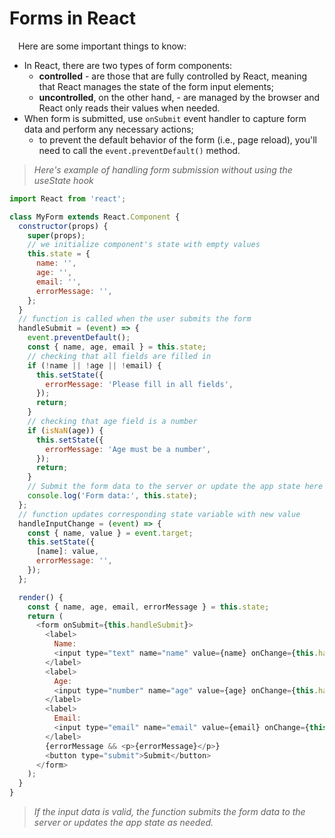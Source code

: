 # Forms in React

&emsp;Here are some important things to know:
* In React, there are two types of form components: 
  + **controlled** - are those that are fully controlled by React, meaning that React manages the state of the form input elements; 
  + **uncontrolled**, on the other hand, - are managed by the browser and React only reads their values when needed.
* When form is submitted, use `onSubmit` event handler to capture form data and perform any necessary actions; 
  + to prevent the default behavior of the form (i.e., page reload), you'll need to call the `event.preventDefault()` method.

> _Here's example of handling form submission without using the useState hook_
```javascript
import React from 'react';

class MyForm extends React.Component {
  constructor(props) {
    super(props);
    // we initialize component's state with empty values
    this.state = {
      name: '',
      age: '',
      email: '',
      errorMessage: '',
    };
  }
  // function is called when the user submits the form
  handleSubmit = (event) => {
    event.preventDefault();
    const { name, age, email } = this.state;
    // checking that all fields are filled in
    if (!name || !age || !email) {
      this.setState({
        errorMessage: 'Please fill in all fields',
      });
      return;
    }
    // checking that age field is a number
    if (isNaN(age)) {
      this.setState({
        errorMessage: 'Age must be a number',
      });
      return;
    }
    // Submit the form data to the server or update the app state here
    console.log('Form data:', this.state);
  };
  // function updates corresponding state variable with new value
  handleInputChange = (event) => {
    const { name, value } = event.target;
    this.setState({
      [name]: value,
      errorMessage: '',
    });
  };

  render() {
    const { name, age, email, errorMessage } = this.state;
    return (
      <form onSubmit={this.handleSubmit}>
        <label>
          Name:
          <input type="text" name="name" value={name} onChange={this.handleInputChange} />
        </label>
        <label>
          Age:
          <input type="number" name="age" value={age} onChange={this.handleInputChange} />
        </label>
        <label>
          Email:
          <input type="email" name="email" value={email} onChange={this.handleInputChange} />
        </label>
        {errorMessage && <p>{errorMessage}</p>}
        <button type="submit">Submit</button>
      </form>
    );
  }
}

```
> _If the input data is valid, the function submits the form data to the server or updates the app state as needed._





